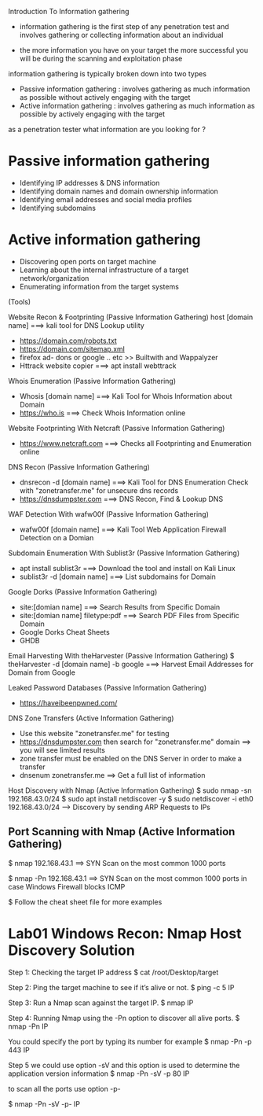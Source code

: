 Introduction To Information gathering
- information gathering is the first step of any penetration test and involves gathering or collecting information
about an individual

- the more information you have on your target the more successful you will be during the scanning and exploitation phase

information gathering is typically broken down into two types
- Passive information gathering : involves gathering as much information as possible without actively engaging with the target
- Active information gathering : involves gathering as much information as possible by actively engaging with the target


as a penetration tester what information are you looking for ?

Passive information gathering
=
- Identifying IP addresses & DNS information
- Identifying domain names and domain ownership information
- Identifying email addresses and social media profiles
- Identifying subdomains



Active information gathering
=
- Discovering open ports on target machine
- Learning about the internal infrastructure of a target network/organization
- Enumerating information from the target systems

(Tools)

Website Recon & Footprinting (Passive Information Gathering)
host [domain name] ===> kali tool for DNS Lookup utility
- https://domain.com/robots.txt
- https://domain.com/sitemap.xml
- firefox ad- dons or google .. etc >> Builtwith and Wappalyzer 
-  Httrack website copier ===> apt install webttrack



Whois Enumeration (Passive Information Gathering)
- Whosis [domain name]  ===> Kali Tool for Whois Information about Domain
-  https://who.is  ===> Check Whois Information online



Website Footprinting With Netcraft (Passive Information Gathering)
-  https://www.netcraft.com  ===> Checks all Footprinting and Enumeration online



DNS Recon (Passive Information Gathering)

-  dnsrecon -d [domain name]  ===> Kali Tool for DNS Enumeration
Check with "zonetransfer.me" for unsecure dns records
- https://dnsdumpster.com ===> DNS Recon, Find & Lookup DNS



WAF Detection With wafw00f (Passive Information Gathering)
- wafw00f [domain name] ===> Kali Tool Web Application Firewall Detection on a Domian



Subdomain Enumeration With Sublist3r (Passive Information Gathering)
- apt install sublist3r ===> Download the tool and install on Kali Linux
- sublist3r -d [domain name] ===> List subdomains for Domain



Google Dorks (Passive Information Gathering)
- site:[domian name]  ===> Search Results from Specific Domain
- site:[domian name] filetype:pdf  ===> Search PDF Files from Specific Domain
- Google Dorks Cheat Sheets
-  GHDB



Email Harvesting With theHarvester (Passive Information Gathering)
$ theHarvester -d [domain name] -b google ===> Harvest Email Addresses for Domain from Google



Leaked Password Databases (Passive Information Gathering)
-  https://haveibeenpwned.com/



DNS Zone Transfers (Active Information Gathering)
- Use this website "zonetransfer.me" for testing
- https://dnsdumpster.com then search for "zonetransfer.me" domain ==> you will see limited results
- zone transfer must be enabled on the DNS Server in order to make a transfer
-  dnsenum zonetransfer.me ==> Get a full list of information



Host Discovery with Nmap (Active Information Gathering)
$ sudo nmap -sn 192.168.43.0/24
$ sudo apt install netdiscover -y
$ sudo netdiscover -i eth0 192.168.43.0/24 --> Discovery by sending ARP Requests to IPs



Port Scanning with Nmap (Active Information Gathering)
--
$ nmap 192.168.43.1 ==> SYN Scan on the most common 1000 ports

$ nmap -Pn 192.168.43.1 ==> SYN Scan on the most common 1000 ports in case Windows Firewall blocks ICMP

$ Follow the cheat sheet file for more examples



Lab01 Windows Recon: Nmap Host Discovery Solution
=

Step 1: Checking the target IP address
$ cat /root/Desktop/target

Step 2: Ping the target machine to see if it’s alive or not.
$ ping -c 5 IP

Step 3: Run a Nmap scan against the target IP.
$ nmap IP

Step 4: Running Nmap using the -Pn option to discover all alive ports.
$ nmap -Pn IP

You could specify the port by typing its number for example
$ nmap -Pn -p 443 IP

Step 5 we could use option -sV and this option is used to determine the application version information
$ nmap -Pn -sV -p 80 IP

to scan all the ports use option -p-

$ nmap -Pn -sV -p- IP
